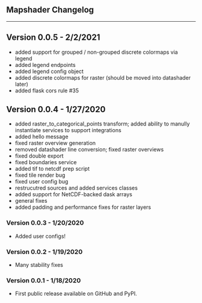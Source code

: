 ## Mapshader Changelog
-----------

## Version 0.0.5 - 2/2/2021
- added support for grouped / non-grouped discrete colormaps via legend
- added legend endpoints
- added legend config object
- added discrete colormaps for raster (should be moved into datashader later)
- added flask cors rule #35

## Version 0.0.4 - 1/27/2020
- added raster_to_categorical_points transform; added ability to manully instantiate services to support integrations
- added hello message
- fixed raster overview generation
- removed datashader line conversion; fixed raster overviews
- fixed double export
- fixed boundaries service
- added tif to netcdf prep script
- fixed tile render bug
- fixed user config bug
- restrucutred sources and added services classes
- added support for NetCDF-backed dask arrays
- general fixes
- added padding and performance fixes for raster layers

### Version 0.0.3 - 1/20/2020
- Added user configs!

### Version 0.0.2 - 1/19/2020
- Many stability fixes

### Version 0.0.1 - 1/18/2020
- First public release available on GitHub and PyPI.
